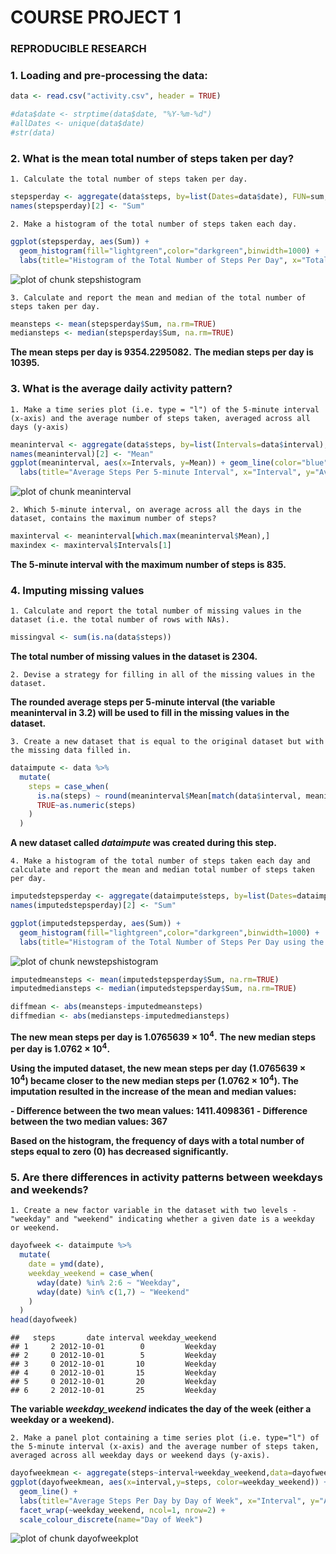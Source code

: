 COURSE PROJECT 1
================
### REPRODUCIBLE RESEARCH




### 1. Loading and pre-processing the data:

```r
data <- read.csv("activity.csv", header = TRUE)

#data$date <- strptime(data$date, "%Y-%m-%d")
#allDates <- unique(data$date)
#str(data)
```


### 2. What is the mean total number of steps taken per day?  

    1. Calculate the total number of steps taken per day.

```r
stepsperday <- aggregate(data$steps, by=list(Dates=data$date), FUN=sum, na.rm=TRUE)
names(stepsperday)[2] <- "Sum"
```

    2. Make a histogram of the total number of steps taken each day.

```r
ggplot(stepsperday, aes(Sum)) +
  geom_histogram(fill="lightgreen",color="darkgreen",binwidth=1000) +
  labs(title="Histogram of the Total Number of Steps Per Day", x="Total Number of Steps", y="Frequency")
```

![plot of chunk stepshistogram](figure/stepshistogram-1.png)

    3. Calculate and report the mean and median of the total number of steps taken per day.
    

```r
meansteps <- mean(stepsperday$Sum, na.rm=TRUE)
mediansteps <- median(stepsperday$Sum, na.rm=TRUE)
```

**The mean steps per day is 9354.2295082.**
**The median steps per day is 10395.**


### 3. What is the average daily activity pattern?

    1. Make a time series plot (i.e. type = "l") of the 5-minute interval (x-axis) and the average number of steps taken, averaged across all days (y-axis)

```r
meaninterval <- aggregate(data$steps, by=list(Intervals=data$interval), FUN=mean, na.rm=TRUE)
names(meaninterval)[2] <- "Mean"
ggplot(meaninterval, aes(x=Intervals, y=Mean)) + geom_line(color="blue", size=1) +
  labs(title="Average Steps Per 5-minute Interval", x="Interval", y="Average Steps")
```

![plot of chunk meaninterval](figure/meaninterval-1.png)

    2. Which 5-minute interval, on average across all the days in the dataset, contains the maximum number of steps?

```r
maxinterval <- meaninterval[which.max(meaninterval$Mean),]
maxindex <- maxinterval$Intervals[1]
```

**The 5-minute interval with the maximum number of steps is 835.**
    
    
### 4. Imputing missing values

    1. Calculate and report the total number of missing values in the dataset (i.e. the total number of rows with NAs).

```r
missingval <- sum(is.na(data$steps))
```

**The total number of missing values in the dataset is 2304.**
    
    2. Devise a strategy for filling in all of the missing values in the dataset.

**The rounded average steps per 5-minute interval (the variable meaninterval in 3.2) will be used to fill in the missing values in the dataset.**

    3. Create a new dataset that is equal to the original dataset but with the missing data filled in.

```r
dataimpute <- data %>%
  mutate(
    steps = case_when(
      is.na(steps) ~ round(meaninterval$Mean[match(data$interval, meaninterval$Intervals)]),
      TRUE~as.numeric(steps)
    )
  )
```

**A new dataset called *dataimpute* was created during this step.**

    4. Make a histogram of the total number of steps taken each day and calculate and report the mean and median total number of steps taken per day.

```r
imputedstepsperday <- aggregate(dataimpute$steps, by=list(Dates=dataimpute$date), FUN=sum, na.rm=TRUE)
names(imputedstepsperday)[2] <- "Sum"

ggplot(imputedstepsperday, aes(Sum)) +
  geom_histogram(fill="lightgreen",color="darkgreen",binwidth=1000) +
  labs(title="Histogram of the Total Number of Steps Per Day using the Imputed Dataset", x="Total Number of Steps", y="Frequency")
```

![plot of chunk newstepshistogram](figure/newstepshistogram-1.png)

```r
imputedmeansteps <- mean(imputedstepsperday$Sum, na.rm=TRUE)
imputedmediansteps <- median(imputedstepsperday$Sum, na.rm=TRUE)

diffmean <- abs(meansteps-imputedmeansteps)
diffmedian <- abs(mediansteps-imputedmediansteps)
```

**The new mean steps per day is 1.0765639 &times; 10<sup>4</sup>.**
**The new median steps per day is 1.0762 &times; 10<sup>4</sup>.**
    
**Using the imputed dataset, the new mean steps per day (1.0765639 &times; 10<sup>4</sup>) became closer to the new median steps per (1.0762 &times; 10<sup>4</sup>). The imputation resulted in the increase of the mean and median values:**
    
**- Difference between the two mean values: 1411.4098361**
**- Difference between the two median values: 367**

**Based on the histogram, the frequency of days with a total number of steps equal to zero (0) has decreased significantly.**

### 5. Are there differences in activity patterns between weekdays and weekends?

    1. Create a new factor variable in the dataset with two levels - "weekday" and "weekend" indicating whether a given date is a weekday or weekend.

```r
dayofweek <- dataimpute %>%
  mutate(
    date = ymd(date),
    weekday_weekend = case_when(
      wday(date) %in% 2:6 ~ "Weekday",
      wday(date) %in% c(1,7) ~ "Weekend"
    )
  )
head(dayofweek)
```

```
##   steps       date interval weekday_weekend
## 1     2 2012-10-01        0         Weekday
## 2     0 2012-10-01        5         Weekday
## 3     0 2012-10-01       10         Weekday
## 4     0 2012-10-01       15         Weekday
## 5     0 2012-10-01       20         Weekday
## 6     2 2012-10-01       25         Weekday
```

**The variable *weekday_weekend* indicates the day of the week (either a weekday or a weekend).**

    2. Make a panel plot containing a time series plot (i.e. type="l") of the 5-minute interval (x-axis) and the average number of steps taken, averaged across all weekday days or weekend days (y-axis).

```r
dayofweekmean <- aggregate(steps~interval+weekday_weekend,data=dayofweek, mean)
ggplot(dayofweekmean, aes(x=interval,y=steps, color=weekday_weekend)) +
  geom_line() +
  labs(title="Average Steps Per Day by Day of Week", x="Interval", y="Average Number of Steps") +
  facet_wrap(~weekday_weekend, ncol=1, nrow=2) +
  scale_colour_discrete(name="Day of Week")
```

![plot of chunk dayofweekplot](figure/dayofweekplot-1.png)
